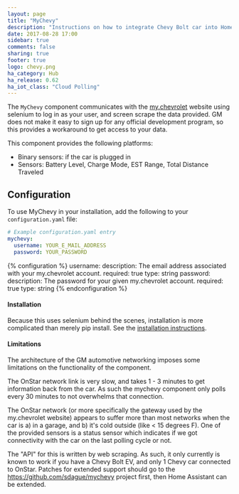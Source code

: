 ```yaml
---
layout: page
title: "MyChevy"
description: "Instructions on how to integrate Chevy Bolt car into Home Assistant."
date: 2017-08-28 17:00
sidebar: true
comments: false
sharing: true
footer: true
logo: chevy.png
ha_category: Hub
ha_release: 0.62
ha_iot_class: "Cloud Polling"
---
```


The `MyChevy` component communicates with the [my.chevrolet](https://my.chevrolet.com) website using selenium to log in as your user, and screen scrape the data provided. GM does not make it easy to sign up for any official development program, so this provides a workaround to get access to your data.

This component provides the following platforms:

 - Binary sensors: if the car is plugged in
 - Sensors: Battery Level, Charge Mode, EST Range, Total Distance Traveled

## Configuration

To use MyChevy in your installation, add the following to your `configuration.yaml` file:

```yaml
# Example configuration.yaml entry
mychevy:
  username: YOUR_E_MAIL_ADDRESS
  password: YOUR_PASSWORD
```

{% configuration %}
username:
    description: The email address associated with your my.chevrolet account.
    required: true
    type: string
password:
    description: The password for your given my.chevrolet account.
    required: true
    type: string
{% endconfiguration %}


#### Installation

Because this uses selenium behind the scenes, installation is more complicated than merely pip install. See the [installation instructions](https://github.com/sdague/mychevy).

#### Limitations

The architecture of the GM automotive networking imposes some limitations on the functionality of the component.

The OnStar network link is very slow, and takes 1 - 3 minutes to get information back from the car. As such the mychevy component only polls every 30 minutes to not overwhelms that connection.

The OnStar network (or more specifically the gateway used by the my.chevrolet website) appears to suffer more than most networks when the car is a) in a garage, and b) it's cold outside (like < 15 degrees F). One of the provided sensors is a status sensor which indicates if we got connectivity with the car on the last polling cycle or not. 

The "API" for this is written by web scraping. As such, it only currently is known to work if you have a Chevy Bolt EV, and only 1 Chevy car connected to OnStar. Patches for extended support should go to the https://github.com/sdague/mychevy project first, then Home Assistant can be extended.

